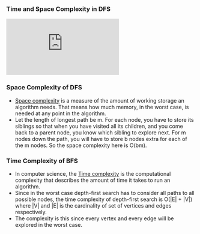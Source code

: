 ### Time and Space Complexity in DFS

<iframe src="https://www.youtube.com/embed/_-uU3KdA1Ts" frameborder="0" allow="autoplay; encrypted-media" allowfullscreen></iframe>

### Space Complexity of DFS

   - [Space complexity](https://courses.cs.northwestern.edu/311/html/space-complexity.html) is a measure of the amount of working storage an algorithm needs. That means how much memory, in the worst case, is needed at any point in the algorithm.
   - Let the length of longest path be m. For each node, you have to store its siblings so that when you have visited all its children, and you come back to a parent node, you know which sibling to explore next. For m nodes down the path, you will have to store b nodes extra for each of the m nodes. So the space complexity here is O(bm).

### Time Complexity of BFS

   - In computer science, the [Time complexity](https://en.wikipedia.org/wiki/Time_complexity) is the computational complexity that describes the amount of time it takes to run an algorithm.
   - Since in the worst case depth-first search has to consider all paths to all possible nodes, the time complexity of depth-first search is O(|E| + |V|) where |V| and |E| is the cardinality of set of vertices and edges respectively.
   - The complexity is this since every vertex and every edge will be explored in the worst case.

